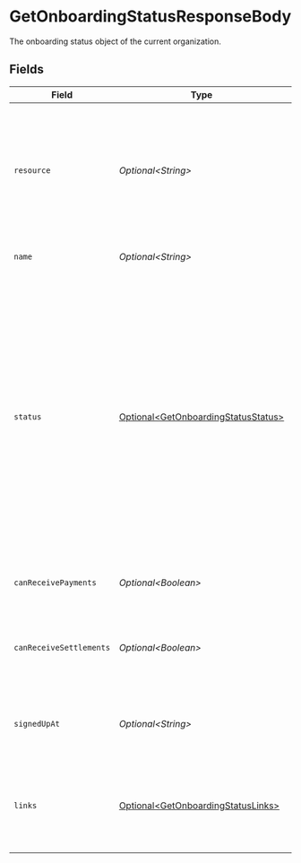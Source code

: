 # GetOnboardingStatusResponseBody

The onboarding status object of the current organization.


## Fields

| Field                                                                                                                                                                                                                                                              | Type                                                                                                                                                                                                                                                               | Required                                                                                                                                                                                                                                                           | Description                                                                                                                                                                                                                                                        | Example                                                                                                                                                                                                                                                            |
| ------------------------------------------------------------------------------------------------------------------------------------------------------------------------------------------------------------------------------------------------------------------ | ------------------------------------------------------------------------------------------------------------------------------------------------------------------------------------------------------------------------------------------------------------------ | ------------------------------------------------------------------------------------------------------------------------------------------------------------------------------------------------------------------------------------------------------------------ | ------------------------------------------------------------------------------------------------------------------------------------------------------------------------------------------------------------------------------------------------------------------ | ------------------------------------------------------------------------------------------------------------------------------------------------------------------------------------------------------------------------------------------------------------------ |
| `resource`                                                                                                                                                                                                                                                         | *Optional\<String>*                                                                                                                                                                                                                                                | :heavy_minus_sign:                                                                                                                                                                                                                                                 | Indicates the response contains an onboarding status object. Will always contain the string `onboarding` for this<br/>resource type.                                                                                                                               | onboarding                                                                                                                                                                                                                                                         |
| `name`                                                                                                                                                                                                                                                             | *Optional\<String>*                                                                                                                                                                                                                                                | :heavy_minus_sign:                                                                                                                                                                                                                                                 | The name of the organization.                                                                                                                                                                                                                                      |                                                                                                                                                                                                                                                                    |
| `status`                                                                                                                                                                                                                                                           | [Optional\<GetOnboardingStatusStatus>](../../models/operations/GetOnboardingStatusStatus.md)                                                                                                                                                                       | :heavy_minus_sign:                                                                                                                                                                                                                                                 | The current status of the organization's onboarding process.<br/><br/>* `needs-data` — The merchant needs to provide additional information<br/>* `in-review` — The merchant provided all information, awaiting review from Mollie<br/>* `completed` — The onboarding is completed |                                                                                                                                                                                                                                                                    |
| `canReceivePayments`                                                                                                                                                                                                                                               | *Optional\<Boolean>*                                                                                                                                                                                                                                               | :heavy_minus_sign:                                                                                                                                                                                                                                                 | Whether the organization can receive payments.                                                                                                                                                                                                                     |                                                                                                                                                                                                                                                                    |
| `canReceiveSettlements`                                                                                                                                                                                                                                            | *Optional\<Boolean>*                                                                                                                                                                                                                                               | :heavy_minus_sign:                                                                                                                                                                                                                                                 | Whether the organization can receive settlements to their external bank account.                                                                                                                                                                                   |                                                                                                                                                                                                                                                                    |
| `signedUpAt`                                                                                                                                                                                                                                                       | *Optional\<String>*                                                                                                                                                                                                                                                | :heavy_minus_sign:                                                                                                                                                                                                                                                 | The sign up date time of the organization in [ISO 8601](https://en.wikipedia.org/wiki/ISO_8601) format.                                                                                                                                                            |                                                                                                                                                                                                                                                                    |
| `links`                                                                                                                                                                                                                                                            | [Optional\<GetOnboardingStatusLinks>](../../models/operations/GetOnboardingStatusLinks.md)                                                                                                                                                                         | :heavy_minus_sign:                                                                                                                                                                                                                                                 | An object with several relevant URLs. Every URL object will contain an `href` and a `type` field.                                                                                                                                                                  |                                                                                                                                                                                                                                                                    |